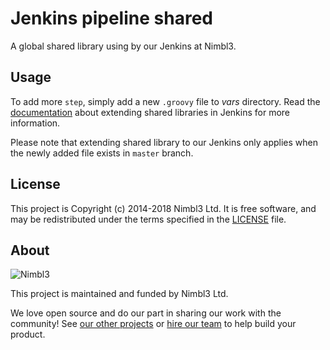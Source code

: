# Jenkins pipeline shared

A global shared library using by our Jenkins at Nimbl3.

## Usage

To add more `step`, simply add a new `.groovy` file to _vars_ directory. Read the [documentation](https://jenkins.io/doc/book/pipeline/shared-libraries/) about extending shared libraries in Jenkins for more information.

Please note that extending shared library to our Jenkins only applies when the newly added file exists in `master` branch.

## License

This project is Copyright (c) 2014-2018 Nimbl3 Ltd. It is free software,
and may be redistributed under the terms specified in the [LICENSE] file.

[LICENSE]: /LICENSE

## About

![Nimbl3](https://dtvm7z6brak4y.cloudfront.net/logo/logo-repo-readme.jpg)

This project is maintained and funded by Nimbl3 Ltd.

We love open source and do our part in sharing our work with the community!
See [our other projects][community] or [hire our team][hire] to help build your product.

[community]: https://nimbl3.github.io/
[hire]: https://nimbl3.com/
